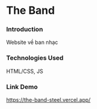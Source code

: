 # The Band

### Introduction
Website về ban nhạc 

### Technologies Used 
HTML/CSS, JS

### Link Demo
https://the-band-steel.vercel.app/  
